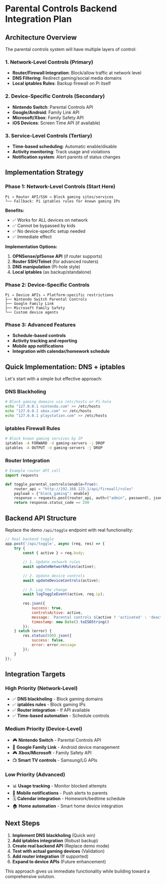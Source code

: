 # Parental Controls Backend Integration Plan

## Architecture Overview

The parental controls system will have multiple layers of control:

### 1. **Network-Level Controls** (Primary)
- **Router/Firewall Integration**: Block/allow traffic at network level
- **DNS Filtering**: Redirect gaming/social media domains
- **Local iptables Rules**: Backup firewall on Pi itself

### 2. **Device-Specific Controls** (Secondary)  
- **Nintendo Switch**: Parental Controls API
- **Google/Android**: Family Link API
- **Microsoft/Xbox**: Family Safety API
- **iOS Devices**: Screen Time API (if available)

### 3. **Service-Level Controls** (Tertiary)
- **Time-based scheduling**: Automatic enable/disable
- **Activity monitoring**: Track usage and violations
- **Notification system**: Alert parents of status changes

## Implementation Strategy

### Phase 1: Network-Level Controls (Start Here)
```
Pi → Router API/SSH → Block gaming sites/services
└── Fallback: Pi iptables rules for known gaming IPs
```

**Benefits:**
- ✅ Works for ALL devices on network
- ✅ Cannot be bypassed by kids
- ✅ No device-specific setup needed
- ✅ Immediate effect

**Implementation Options:**
1. **OPNSense/pfSense API** (if router supports)
2. **Router SSH/Telnet** (for advanced routers)
3. **DNS manipulation** (Pi-hole style)
4. **Local iptables** (as backup/standalone)

### Phase 2: Device-Specific Controls
```
Pi → Device APIs → Platform-specific restrictions
├── Nintendo Switch Parental Controls
├── Google Family Link
├── Microsoft Family Safety
└── Custom device agents
```

### Phase 3: Advanced Features
- **Schedule-based controls**
- **Activity tracking and reporting**
- **Mobile app notifications**
- **Integration with calendar/homework schedule**

## Quick Implementation: DNS + iptables

Let's start with a simple but effective approach:

### DNS Blackholing
```bash
# Block gaming domains via /etc/hosts or Pi-hole
echo "127.0.0.1 nintendo.com" >> /etc/hosts
echo "127.0.0.1 xbox.com" >> /etc/hosts
echo "127.0.0.1 playstation.com" >> /etc/hosts
```

### iptables Firewall Rules
```bash
# Block known gaming services by IP
iptables -A FORWARD -d gaming-servers -j DROP
iptables -A OUTPUT -d gaming-servers -j DROP
```

### Router Integration
```python
# Example router API call
import requests

def toggle_parental_controls(enable=True):
    router_api = "http://192.168.123.1/api/firewall/rules"
    payload = {"block_gaming": enable}
    response = requests.post(router_api, auth=("admin", password), json=payload)
    return response.status_code == 200
```

## Backend API Structure

Replace the demo `/api/toggle` endpoint with real functionality:

```javascript
// Real backend toggle
app.post('/api/toggle', async (req, res) => {
    try {
        const { active } = req.body;
        
        // 1. Update network rules
        await updateNetworkRules(active);
        
        // 2. Update device controls  
        await updateDeviceControls(active);
        
        // 3. Log the change
        await logToggleEvent(active, req.ip);
        
        res.json({
            success: true,
            controlsActive: active,
            message: `Parental controls ${active ? 'activated' : 'deactivated'}`,
            timestamp: new Date().toISOString()
        });
    } catch (error) {
        res.status(500).json({
            success: false,
            error: error.message
        });
    }
});
```

## Integration Targets

### High Priority (Network-Level)
- ✅ **DNS blackholing** - Block gaming domains
- ✅ **iptables rules** - Block gaming IPs  
- ✅ **Router integration** - If API available
- ✅ **Time-based automation** - Schedule controls

### Medium Priority (Device-Level)
- 🎮 **Nintendo Switch** - Parental Controls API
- 📱 **Google Family Link** - Android device management
- 🎮 **Xbox/Microsoft** - Family Safety API
- 📺 **Smart TV controls** - Samsung/LG APIs

### Low Priority (Advanced)
- 📊 **Usage tracking** - Monitor blocked attempts
- 📱 **Mobile notifications** - Push alerts to parents
- 🗓️ **Calendar integration** - Homework/bedtime schedule
- 🏠 **Home automation** - Smart home device integration

## Next Steps

1. **Implement DNS blackholing** (Quick win)
2. **Add iptables integration** (Robust backup)
3. **Create real backend API** (Replace demo mode)
4. **Test with actual gaming devices** (Validation)
5. **Add router integration** (If supported)
6. **Expand to device APIs** (Future enhancement)

This approach gives us immediate functionality while building toward a comprehensive solution.
